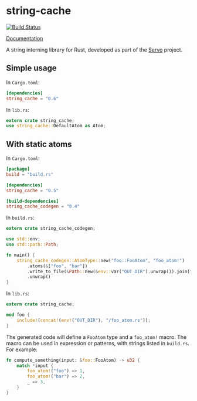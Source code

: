 # string-cache

[![Build Status](https://travis-ci.org/servo/string-cache.svg?branch=master)](https://travis-ci.org/servo/string-cache)

[Documentation](https://docs.rs/string_cache/)

A string interning library for Rust, developed as part of the [Servo](https://github.com/servo/servo) project.

## Simple usage

In `Cargo.toml`:

```toml
[dependencies]
string_cache = "0.6"
```

In `lib.rs`:

```rust
extern crate string_cache;
use string_cache::DefaultAtom as Atom;
```

## With static atoms

In `Cargo.toml`:

```toml
[package]
build = "build.rs"

[dependencies]
string_cache = "0.5"

[build-dependencies]
string_cache_codegen = "0.4"
```

In `build.rs`:

```rust
extern crate string_cache_codegen;

use std::env;
use std::path::Path;

fn main() {
    string_cache_codegen::AtomType::new("foo::FooAtom", "foo_atom!")
        .atoms(&["foo", "bar"])
        .write_to_file(&Path::new(&env::var("OUT_DIR").unwrap()).join("foo_atom.rs"))
        .unwrap()
}
```

In `lib.rs`:

```rust
extern crate string_cache;

mod foo {
    include!(concat!(env!("OUT_DIR"), "/foo_atom.rs"));
}
```

The generated code will define a `FooAtom` type and a `foo_atom!` macro.
The macro can be used in expression or patterns, with strings listed in `build.rs`.
For example:

```rust
fn compute_something(input: &foo::FooAtom) -> u32 {
    match *input {
        foo_atom!("foo") => 1,
        foo_atom!("bar") => 2,
        _ => 3,
    }
}
```
